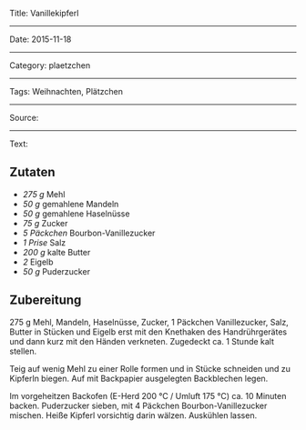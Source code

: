 Title: Vanillekipferl

----

Date: 2015-11-18

----

Category: plaetzchen

----

Tags: Weihnachten, Plätzchen

----

Source: 

----

Text: 

## Zutaten
- *275 g* Mehl
- *50 g* gemahlene Mandeln
- *50 g* gemahlene Haselnüsse
- *75 g*  Zucker
- *5 Päckchen*  Bourbon-Vanillezucker
- *1 Prise*  Salz
- *200 g*  kalte Butter
- *2*  Eigelb
- *50 g*  Puderzucker

## Zubereitung
275 g Mehl, Mandeln, Haselnüsse, Zucker, 1 Päckchen Vanillezucker, Salz, Butter in Stücken und Eigelb erst mit den Knethaken des Handrührgerätes und dann kurz mit den Händen verkneten. Zugedeckt ca. 1 Stunde kalt stellen.

Teig auf wenig Mehl zu einer Rolle formen und in Stücke schneiden und zu Kipferln biegen. Auf mit Backpapier ausgelegten Backblechen legen. 

Im vorgeheitzen Backofen (E-Herd 200 °C / Umluft 175 °C) ca. 10 Minuten backen. Puderzucker sieben, mit 4 Päckchen Bourbon-Vanillezucker mischen. Heiße Kipferl vorsichtig darin wälzen. Auskühlen lassen.
